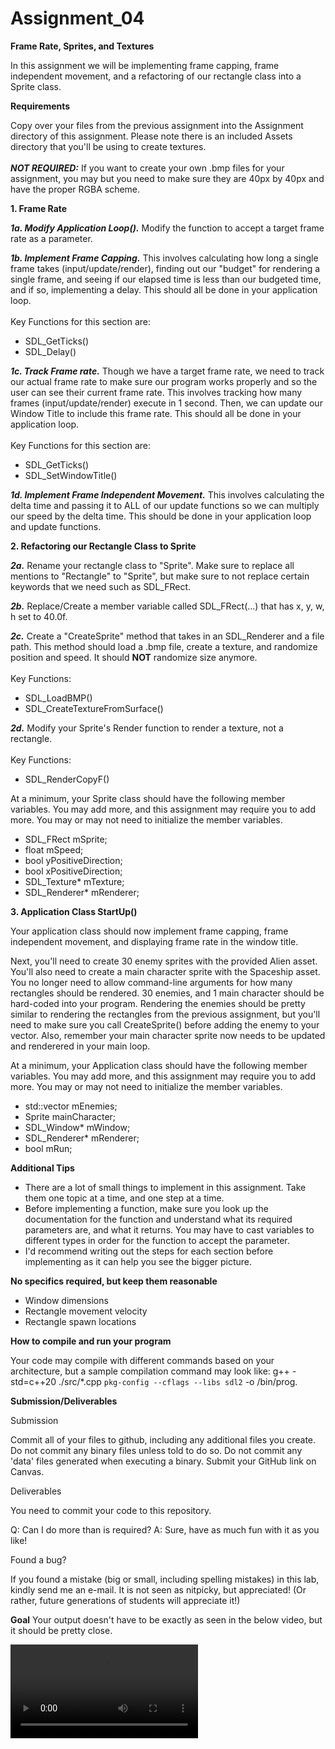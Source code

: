 # Assignment_04

**Frame Rate, Sprites, and Textures**

In this assignment we will be implementing frame capping, frame independent movement, and a refactoring of our rectangle class into a Sprite class.

**Requirements**

Copy over your files from the previous assignment into the Assignment directory of this assignment. Please note there is an included Assets directory that you'll be using to create textures.<br><br> 
***NOT REQUIRED:*** If you want to create your own .bmp files for your assignment, you may but you need to make sure they are 40px by 40px and have the proper RGBA scheme.

**1. Frame Rate**

***1a. Modify Application Loop().*** Modify the function to accept a target frame rate as a parameter.<br>

***1b. Implement Frame Capping.*** This involves calculating how long a single frame takes (input/update/render), finding out our "budget" for rendering a single frame, and seeing if our elapsed time is less than our budgeted time, and if so, implementing a delay. This should all be done in your application loop.<br><br>
Key Functions for this section are:
* SDL_GetTicks()
* SDL_Delay()<br>

***1c. Track Frame rate.*** Though we have a target frame rate, we need to track our actual frame rate to make sure our program works properly and so the user can see their current frame rate. This involves tracking how many frames (input/update/render) execute in 1 second. Then, we can update our Window Title to include this frame rate. This should all be done in your application loop. <br><br>
Key Functions for this section are:
* SDL_GetTicks()
* SDL_SetWindowTitle()<br>

***1d. Implement Frame Independent Movement.*** This involves calculating the delta time and passing it to ALL of our update functions so we can multiply our speed by the delta time. This should be done in your application loop and update functions.

**2. Refactoring our Rectangle Class to Sprite**

***2a.*** Rename your rectangle class to "Sprite". Make sure to replace all mentions to "Rectangle" to "Sprite", but make sure to not replace certain keywords that we need such as SDL_FRect.

***2b.*** Replace/Create a member variable called SDL_FRect(...) that has x, y, w, h set to 40.0f.

***2c.*** Create a "CreateSprite" method that takes in an SDL_Renderer and a file path. This method should load a .bmp file, create a texture, and randomize position and speed. It should **NOT** randomize size anymore.<br><br>
Key Functions:
* SDL_LoadBMP()
* SDL_CreateTextureFromSurface()

***2d.*** Modify your Sprite's Render function to render a texture, not a rectangle.<br><br>
Key Functions:
* SDL_RenderCopyF()

At a minimum, your Sprite class should have the following member variables. You may add more, and this assignment may require you to add more. You may or may not need to initialize the member variables.<br>
* SDL_FRect mSprite;
* float mSpeed;
* bool yPositiveDirection;
* bool xPositiveDirection;
* SDL_Texture* mTexture;
* SDL_Renderer* mRenderer;

**3. Application Class StartUp()**

Your application class should now implement frame capping, frame independent movement, and displaying frame rate in the window title.

Next, you'll need to create 30 enemy sprites with the provided Alien asset. You'll also need to create a main character sprite with the Spaceship asset. You no longer need to allow command-line arguments for how many rectangles should be rendered. 30 enemies, and 1 main character should be hard-coded into your program. Rendering the enemies should be pretty similar to rendering the rectangles from the previous assignment, but you'll need to make sure you call CreateSprite() before adding the enemy to your vector. Also, remember your main character sprite now needs to be updated and renderered in your main loop.

At a minimum, your Application class should have the following member variables. You may add more, and this assignment may require you to add more. You may or may not need to initialize the member variables.<br>
* std::vector<Sprite> mEnemies;
* Sprite mainCharacter;
* SDL_Window* mWindow;
* SDL_Renderer* mRenderer;
* bool mRun;

**Additional Tips**<br>
* There are a lot of small things to implement in this assignment. Take them one topic at a time, and one step at a time.
* Before implementing a function, make sure you look up the documentation for the function and understand what its required parameters are, and what it returns. You may have to cast variables to different types in order for the function to accept the parameter.
* I'd recommend writing out the steps for each section before implementing as it can help you see the bigger picture.

**No specifics required, but keep them reasonable**
* Window dimensions
* Rectangle movement velocity
* Rectangle spawn locations

**How to compile and run your program**

Your code may compile with different commands based on your architecture, but a sample compilation command may look like: g++ -std=c++20 ./src/*.cpp `pkg-config --cflags --libs sdl2` -o /bin/prog.

**Submission/Deliverables**

Submission

Commit all of your files to github, including any additional files you create.
Do not commit any binary files unless told to do so.
Do not commit any 'data' files generated when executing a binary.
Submit your GitHub link on Canvas.

Deliverables

You need to commit your code to this repository.

Q: Can I do more than is required?
A: Sure, have as much fun with it as you like!

Found a bug?

If you found a mistake (big or small, including spelling mistakes) in this lab, kindly send me an e-mail. It is not seen as nitpicky, but appreciated! (Or rather, future generations of students will appreciate it!)

**Goal** Your output doesn't have to be exactly as seen in the below video, but it should be pretty close.

![](../Media/Module05-Goal.mov)

